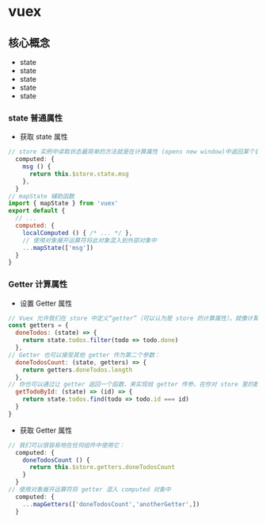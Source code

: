 # vuex

## 核心概念

- state
- state
- state
- state
- state

### state 普通属性

- 获取 state 属性

```js
// store 实例中读取状态最简单的方法就是在计算属性 (opens new window)中返回某个状态：
  computed: {
    msg () {
      return this.$store.state.msg
    },
  }
// mapState 辅助函数
import { mapState } from 'vuex'
export default {
  // ...
  computed: {
    localComputed () { /* ... */ },
    // 使用对象展开运算符将此对象混入到外部对象中
    ...mapState(['msg'])
  }
}
```

### Getter 计算属性

- 设置 Getter 属性
```js
// Vuex 允许我们在 store 中定义“getter”（可以认为是 store 的计算属性）。就像计算属性一样，getter 的返回值会根据它的依赖被缓存起来，且只有当它的依赖值发生了改变才会被重新计算。
const getters = {
  doneTodos: (state) => {
    return state.todos.filter(todo => todo.done)
  },
// Getter 也可以接受其他 getter 作为第二个参数：
  doneTodosCount: (state, getters) => {
    return getters.doneTodos.length
  },
// 你也可以通过让 getter 返回一个函数，来实现给 getter 传参。在你对 store 里的数组进行查询时非常有用。
  getTodoById: (state) => (id) => {
    return state.todos.find(todo => todo.id === id)
  }
}
```
- 获取 Getter 属性
```js
// 我们可以很容易地在任何组件中使用它：
  computed: {
    doneTodosCount () {
      return this.$store.getters.doneTodosCount
    }
  }
// 使用对象展开运算符将 getter 混入 computed 对象中
  computed: {
    ...mapGetters(['doneTodosCount','anotherGetter',])
  }
```































